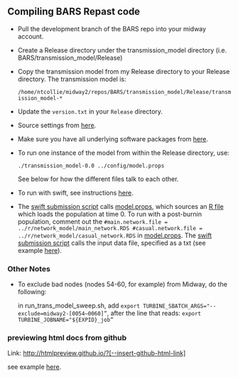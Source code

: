 ## Compiling BARS Repast code

* Pull the development branch of the BARS repo into your midway account.

* Create a Release directory under the transmission_model directory (i.e. BARS/transmission_model/Release)

* Copy the transmission model from my Release directory to your Release directory. The transmission model is:

     `/home/ntcollie/midway2/repos/BARS/transmission_model/Release/transmission_model-*`

* Update the `version.txt` in your `Release` directory.

* Source settings from [here](https://github.com/khanna7/BARS/blob/development/transmission_model/swift_proj/swift/settings.sh).

* Make sure you have all underlying software packages from [here](https://github.com/khanna7/BARS/blob/development/transmission_model/Readme.md).

* To run one instance of the model from within the Release directory, use: 

   `./transmission_model-0.0 ../config/model.props`    
   
   See below for how the different files talk to each other.
   
 * To run with swift, see instructions [here](https://github.com/khanna7/BARS/blob/development/transmission_model/swift_proj/README.md). 
 
 * The [swift submission script](https://github.com/khanna7/BARS/blob/development/transmission_model/swift_proj/swift/run_trans_model_sweep.sh) calls [model.props](https://github.com/khanna7/BARS/blob/development/transmission_model/config/model.props), which sources an [R file](https://github.com/khanna7/BARS/blob/development/transmission_model/r/network_model/transmission_model_tergmlite.R) which loads the population at time 0. To run with a post-burnin population, comment out the ```#main.network.file = ../r/network_model/main_network.RDS
#casual.network.file = ../r/network_model/casual_network.RDS``` in [model.props](https://github.com/khanna7/BARS/blob/development/transmission_model/config/model.props). The [swift submission script](https://github.com/khanna7/BARS/blob/development/transmission_model/swift_proj/swift/run_trans_model_sweep.sh) calls the input data file, specified as a txt (see example [here](https://github.com/khanna7/BARS/blob/development/transmission_model/swift_proj/data/test_input_params.txt)).

### Other Notes

* To exclude bad nodes (nodes 54-60, for example) from Midway, do the following:

     in run_trans_model_sweep.sh, add `export TURBINE_SBATCH_ARGS="--exclude=midway2-[0054–0060]”`, after the line that reads: `export TURBINE_JOBNAME="${EXPID}_job”`    

### previewing html docs from github

Link: http://htmlpreview.github.io/?[--insert-github-html-link]

see example [here](http://htmlpreview.github.io/?https://github.com/khanna7/BARS/blob/development/transmission_model/r/testing/testing-apr06-2016.html).
